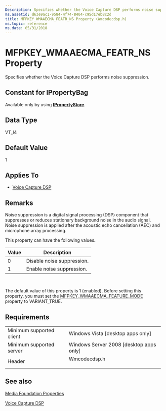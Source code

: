 ```yaml
---
Description: Specifies whether the Voice Capture DSP performs noise suppression.
ms.assetid: d63e9ac1-9584-4f74-8404-c95d17eb8c2d
title: MFPKEY_WMAAECMA_FEATR_NS Property (Wmcodecdsp.h)
ms.topic: reference
ms.date: 05/31/2018
---
```


# MFPKEY\_WMAAECMA\_FEATR\_NS Property

Specifies whether the Voice Capture DSP performs noise suppression.

## Constant for IPropertyBag

Available only by using [**IPropertyStore**](/windows/win32/api/propsys/nn-propsys-ipropertystore).

## Data Type

VT\_I4

## Default Value

1

## Applies To

-   [Voice Capture DSP](voicecapturedmo.md)

## Remarks

Noise suppression is a digital signal processing (DSP) component that suppresses or reduces stationary background noise in the audio signal. Noise suppression is applied after the acoustic echo cancellation (AEC) and microphone array processing.

This property can have the following values.



| Value | Description                |
|-------|----------------------------|
| 0     | Disable noise suppression. |
| 1     | Enable noise suppression.  |



 

The default value of this property is 1 (enabled). Before setting this property, you must set the [MFPKEY\_WMAAECMA\_FEATURE\_MODE](mfpkey-wmaaecma-feature-modeproperty.md) property to VARIANT\_TRUE.

## Requirements



|                                     |                                                                                         |
|-------------------------------------|-----------------------------------------------------------------------------------------|
| Minimum supported client<br/> | Windows Vista \[desktop apps only\]<br/>                                          |
| Minimum supported server<br/> | Windows Server 2008 \[desktop apps only\]<br/>                                    |
| Header<br/>                   | <dl> <dt>Wmcodecdsp.h</dt> </dl> |



## See also

<dl> <dt>

[Media Foundation Properties](media-foundation-properties.md)
</dt> <dt>

[Voice Capture DSP](voicecapturedmo.md)
</dt> </dl>

 

 